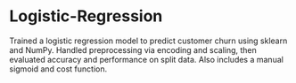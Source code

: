 # Logistic-Regression
Trained a logistic regression model to predict customer churn using sklearn and NumPy. Handled preprocessing via encoding and scaling, then evaluated accuracy and performance on split data. Also includes a manual sigmoid and cost function.
